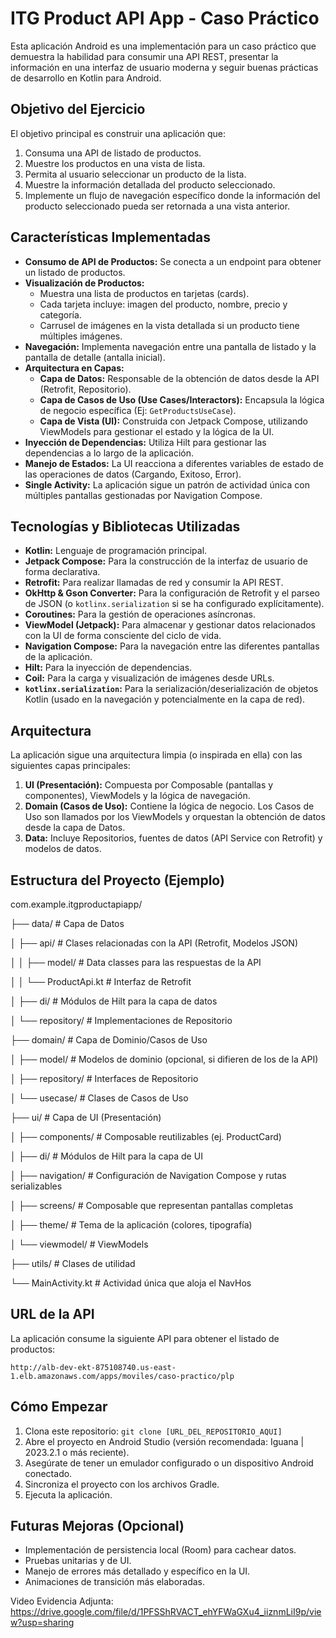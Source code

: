 # ITG Product API App - Caso Práctico

Esta aplicación Android es una implementación para un caso práctico que demuestra la habilidad para consumir una API REST, presentar la información en una interfaz de usuario moderna y seguir buenas prácticas de desarrollo en Kotlin para Android.

## Objetivo del Ejercicio

El objetivo principal es construir una aplicación que:
1.  Consuma una API de listado de productos.
2.  Muestre los productos en una vista de lista.
3.  Permita al usuario seleccionar un producto de la lista.
4.  Muestre la información detallada del producto seleccionado.
5.  Implemente un flujo de navegación específico donde la información del producto seleccionado pueda ser retornada a una vista anterior.

## Características Implementadas

*   **Consumo de API de Productos:** Se conecta a un endpoint para obtener un listado de productos.
*   **Visualización de Productos:**
    *   Muestra una lista de productos en tarjetas (cards).
    *   Cada tarjeta incluye: imagen del producto, nombre, precio y categoría.
    *   Carrusel de imágenes en la vista detallada si un producto tiene múltiples imágenes.
*   **Navegación:** Implementa navegación entre una pantalla de listado y la pantalla de detalle (antalla inicial).
*   **Arquitectura en Capas:**
    *   **Capa de Datos:** Responsable de la obtención de datos desde la API (Retrofit, Repositorio).
    *   **Capa de Casos de Uso (Use Cases/Interactors):** Encapsula la lógica de negocio específica (Ej: `GetProductsUseCase`).
    *   **Capa de Vista (UI):** Construida con Jetpack Compose, utilizando ViewModels para gestionar el estado y la lógica de la UI.
*   **Inyección de Dependencias:** Utiliza Hilt para gestionar las dependencias a lo largo de la aplicación.
*   **Manejo de Estados:** La UI reacciona a diferentes variables de estado de las operaciones de datos (Cargando, Exitoso, Error).
*   **Single Activity:** La aplicación sigue un patrón de actividad única con múltiples pantallas gestionadas por Navigation Compose.

## Tecnologías y Bibliotecas Utilizadas

*   **Kotlin:** Lenguaje de programación principal.
*   **Jetpack Compose:** Para la construcción de la interfaz de usuario de forma declarativa.
*   **Retrofit:** Para realizar llamadas de red y consumir la API REST.
*   **OkHttp & Gson Converter:** Para la configuración de Retrofit y el parseo de JSON (o `kotlinx.serialization` si se ha configurado explícitamente).
*   **Coroutines:** Para la gestión de operaciones asíncronas.
*   **ViewModel (Jetpack):** Para almacenar y gestionar datos relacionados con la UI de forma consciente del ciclo de vida.
*   **Navigation Compose:** Para la navegación entre las diferentes pantallas de la aplicación.
*   **Hilt:** Para la inyección de dependencias.
*   **Coil:** Para la carga y visualización de imágenes desde URLs.
*   **`kotlinx.serialization`:** Para la serialización/deserialización de objetos Kotlin (usado en la navegación y potencialmente en la capa de red).

## Arquitectura

La aplicación sigue una arquitectura limpia (o inspirada en ella) con las siguientes capas principales:

1.  **UI (Presentación):** Compuesta por Composable (pantallas y componentes), ViewModels y la lógica de navegación.
2.  **Domain (Casos de Uso):** Contiene la lógica de negocio. Los Casos de Uso son llamados por los ViewModels y orquestan la obtención de datos desde la capa de Datos.
3.  **Data:** Incluye Repositorios, fuentes de datos (API Service con Retrofit) y modelos de datos.

## Estructura del Proyecto (Ejemplo)
com.example.itgproductapiapp/

├── data/                 # Capa de Datos

│   ├── api/              # Clases relacionadas con la API (Retrofit, Modelos JSON)

│   │   ├── model/        # Data classes para las respuestas de la API

│   │   └── ProductApi.kt # Interfaz de Retrofit

│   ├── di/               # Módulos de Hilt para la capa de datos

│   └── repository/       # Implementaciones de Repositorio

├── domain/               # Capa de Dominio/Casos de Uso

│   ├── model/            # Modelos de dominio (opcional, si difieren de los de la API)

│   ├── repository/       # Interfaces de Repositorio

│   └── usecase/          # Clases de Casos de Uso

├── ui/                   # Capa de UI (Presentación)

│   ├── components/       # Composable reutilizables (ej. ProductCard)

│   ├── di/               # Módulos de Hilt para la capa de UI

│   ├── navigation/       # Configuración de Navigation Compose y rutas serializables

│   ├── screens/          # Composable que representan pantallas completas

│   ├── theme/            # Tema de la aplicación (colores, tipografía)

│   └── viewmodel/        # ViewModels

├── utils/                # Clases de utilidad

└── MainActivity.kt       # Actividad única que aloja el NavHos


## URL de la API

La aplicación consume la siguiente API para obtener el listado de productos:

`http://alb-dev-ekt-875108740.us-east-1.elb.amazonaws.com/apps/moviles/caso-practico/plp`

## Cómo Empezar

1.  Clona este repositorio: `git clone [URL_DEL_REPOSITORIO_AQUI]`
2.  Abre el proyecto en Android Studio (versión recomendada: Iguana | 2023.2.1 o más reciente).
3.  Asegúrate de tener un emulador configurado o un dispositivo Android conectado.
4.  Sincroniza el proyecto con los archivos Gradle.
5.  Ejecuta la aplicación.

## Futuras Mejoras (Opcional)

*   Implementación de persistencia local (Room) para cachear datos.
*   Pruebas unitarias y de UI.
*   Manejo de errores más detallado y específico en la UI.
*   Animaciones de transición más elaboradas.

Video Evidencia Adjunta: https://drive.google.com/file/d/1PFSShRVACT_ehYFWaGXu4_iiznmLiI9p/view?usp=sharing
